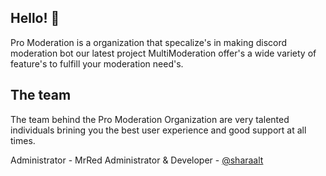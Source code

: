 ## Hello! 👋
Pro Moderation is a organization that specalize's in making discord moderation bot our latest project MultiModeration offer's a wide variety of feature's to fulfill your moderation need's.

## The team
The team behind the Pro Moderation Organization are very talented individuals brining you the best user experience and good support at all times.

Administrator - MrRed
Administrator & Developer - [@sharaalt](https://github.com/sharaalt)

<!--

**Here are some ideas to get you started:**

🙋‍♀️ A short introduction - what is your organization all about?
🌈 Contribution guidelines - how can the community get involved?
👩‍💻 Useful resources - where can the community find your docs? Is there anything else the community should know?
🍿 Fun facts - what does your team eat for breakfast?
🧙 Remember, you can do mighty things with the power of [Markdown](https://docs.github.com/github/writing-on-github/getting-started-with-writing-and-formatting-on-github/basic-writing-and-formatting-syntax)
-->
